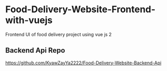 # Food-Delivery-Website-Frontend-with-vuejs
Frontend UI of food delivery project using vue js 2
## Backend Api Repo
https://github.com/KyawZayYa2222/Food-Delivery-Website-Backend-Api
